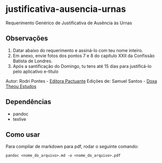 # justificativa-ausencia-urnas
Requerimento Genérico de Justificativa de Ausência às Urnas

## Observações

1. Datar abaixo do requerimento e assiná-lo com teu nome inteiro.
2. Em anexo, envie fotos dos pontos 7 e 8 do capítulo XXII da Confissão Batista de Londres.
3. Após a santificação do Domingo, tu tens até 15 dias para justificá-lo pelo aplicativo e-título

Autor: Rodri Pontes - [Editora Pactuante](https://www.instagram.com/editora_pactuante/)
Edições de: Samuel Santos - [Doxa Theou Estudos](https://www.youtube.com/c/DoxaTheouEstudos/)

## Dependências

* pandoc
* texlive

## Como usar

Para compilar de markdown para pdf, rodar o seguinte comando:

```pandoc <nome_do_arquivo>.md -o <nome_do_arquivo>.pdf```

